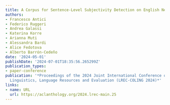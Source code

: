 ```yaml
---
title: A Corpus for Sentence-Level Subjectivity Detection on English News Articles
authors:
- Francesco Antici
- Federico Ruggeri
- Andrea Galassi
- Katerina Korre
- Arianna Muti
- Alessandra Bardi
- Alice Fedotova
- Alberto Barrón-Cedeño
date: '2024-05-01'
publishDate: '2024-07-01T18:35:56.265299Z'
publication_types:
- paper-conference
publication: '*Proceedings of the 2024 Joint International Conference on Computational
  Linguistics, Language Resources and Evaluation (LREC-COLING 2024)*'
links:
- name: URL
  url: https://aclanthology.org/2024.lrec-main.25
---
```

